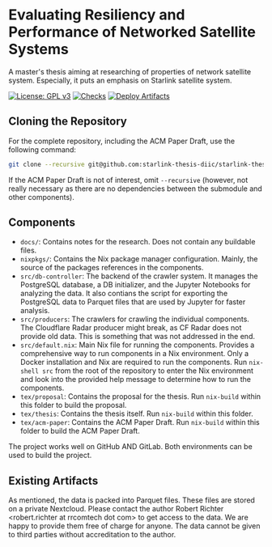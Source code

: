 # Evaluating Resiliency and Performance of Networked Satellite Systems

A master's thesis aiming at researching of properties of network satellite
system. Especially, it puts an emphasis on Starlink satellite system.

<!-- Green Badges -->
[![License: GPL v3](https://img.shields.io/badge/License-GPLv3-blue.svg)](https://www.gnu.org/licenses/gpl-3.0)
[![Checks](https://github.com/starlink-thesis-diic/starlink-thesis/actions/workflows/checks.yml/badge.svg)](https://github.com/starlink-thesis-diic/starlink-thesis/actions/workflows/checks.yml)
[![Deploy Artifacts](https://github.com/starlink-thesis-diic/starlink-thesis/actions/workflows/tex.yml/badge.svg)](https://github.com/starlink-thesis-diic/starlink-thesis/actions/workflows/tex.yml)

## Cloning the Repository

For the complete repository, including the ACM Paper Draft, use the following command:

```bash
git clone --recursive git@github.com:starlink-thesis-diic/starlink-thesis.git
```

If the ACM Paper Draft is not of interest, omit `--recursive` (however, not
really necessary as there are no dependencies between the submodule and other
components).

## Components

- `docs/`: Contains notes for the research. Does not contain any buildable files.
- `nixpkgs/`: Contains the Nix package manager configuration. Mainly, the
source of the packages references in the components.
- `src/db-controller`: The backend of the crawler system. It manages the
PostgreSQL database, a DB initializer, and the Jupyter Notebooks for analyzing
the data. It also contians the script for exporting the PostgreSQL data to
Parquet files that are used by Jupyter for faster analysis.
- `src/producers`: The crawlers for crawling the individual components. The
Cloudflare Radar producer might break, as CF Radar does not provide old data.
This is something that was not addressed in the end.
- `src/default.nix`: Main Nix file for running the components. Provides a
comprehensive way to run components in a Nix environment. Only a Docker
installation and Nix are required to run the components. Run `nix-shell src`
from the root of the repository to enter the Nix environment and look into the
provided help message to determine how to run the components.
- `tex/proposal`: Contains the proposal for the thesis. Run `nix-build` within
  this folder to build the proposal.
- `tex/thesis`: Contains the thesis itself. Run `nix-build` within this folder.
- `tex/acm-paper`: Contains the ACM Paper Draft. Run `nix-build` within this
  folder to build the ACM Paper Draft.

The project works well on GitHub AND GitLab. Both environments can be used to
build the project.

## Existing Artifacts

As mentioned, the data is packed into Parquet files. These files are stored on
a private Nextcloud. Please contact the author Robert Richter <robert.richter
at rrcomtech dot com> to get access to the data. We are happy to provide them
free of charge for anyone. The data cannot be given to third parties without
accreditation to the author.
